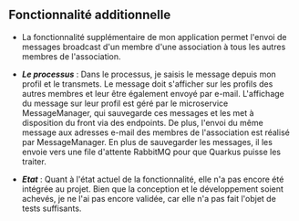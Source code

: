 ## Fonctionnalité additionnelle
* La fonctionnalité supplémentaire de mon application permet l'envoi de messages broadcast d'un membre d'une association à tous les autres membres de l'association.
* ***Le processus*** : Dans le processus, je saisis le message depuis mon profil et le transmets. Le message doit s'afficher sur les profils des autres membres et leur être également envoyé par e-mail. L'affichage du message sur leur profil est géré par le microservice MessageManager, qui sauvegarde ces messages et les met à disposition du front via des endpoints. De plus, l'envoi du même message aux adresses e-mail des membres de l'association est réalisé par MessageManager. En plus de sauvegarder les messages, il les envoie vers une file d'attente RabbitMQ pour que Quarkus puisse les traiter.

* ***Etat*** : Quant à l'état actuel de la fonctionnalité, elle n'a pas encore été intégrée au projet. Bien que la conception et le développement soient achevés, je ne l'ai pas encore validée, car elle n'a pas fait l'objet de tests suffisants.

